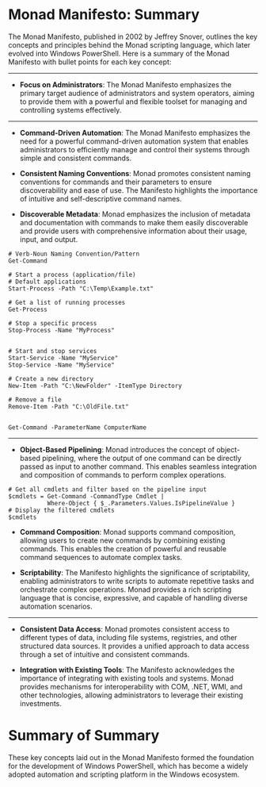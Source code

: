 # Monad Manifesto: Summary

The Monad Manifesto, published in 2002 by Jeffrey Snover, outlines the key concepts and principles behind the Monad scripting language, which later evolved into Windows PowerShell. Here is a summary of the Monad Manifesto with bullet points for each key concept:

------------------

- **Focus on Administrators**: The Monad Manifesto emphasizes the primary target audience of administrators and system operators, aiming to provide them with a powerful and flexible toolset for managing and controlling systems effectively.

-------------------

- **Command-Driven Automation**: The Monad Manifesto emphasizes the need for a powerful command-driven automation system that enables administrators to efficiently manage and control their systems through simple and consistent commands.

- **Consistent Naming Conventions**: Monad promotes consistent naming conventions for commands and their parameters to ensure discoverability and ease of use. The Manifesto highlights the importance of intuitive and self-descriptive command names.

- **Discoverable Metadata**: Monad emphasizes the inclusion of metadata and documentation with commands to make them easily discoverable and provide users with comprehensive information about their usage, input, and output.

```
# Verb-Noun Naming Convention/Pattern
Get-Command

# Start a process (application/file)
# Default applications
Start-Process -Path "C:\Temp\Example.txt"

# Get a list of running processes
Get-Process

# Stop a specific process
Stop-Process -Name "MyProcess"


# Start and stop services
Start-Service -Name "MyService"
Stop-Service -Name "MyService"

# Create a new directory
New-Item -Path "C:\NewFolder" -ItemType Directory

# Remove a file
Remove-Item -Path "C:\OldFile.txt"


```

```
Get-Command -ParameterName ComputerName
```

---------------------
- **Object-Based Pipelining**: Monad introduces the concept of object-based pipelining, where the output of one command can be directly passed as input to another command. This enables seamless integration and composition of commands to perform complex operations.

```
# Get all cmdlets and filter based on the pipeline input
$cmdlets = Get-Command -CommandType Cmdlet |
           Where-Object { $_.Parameters.Values.IsPipelineValue }
# Display the filtered cmdlets
$cmdlets
```

- **Command Composition**: Monad supports command composition, allowing users to create new commands by combining existing commands. This enables the creation of powerful and reusable command sequences to automate complex tasks.

- **Scriptability**: The Manifesto highlights the significance of scriptability, enabling administrators to write scripts to automate repetitive tasks and orchestrate complex operations. Monad provides a rich scripting language that is concise, expressive, and capable of handling diverse automation scenarios.

--------------------------------

- **Consistent Data Access**: Monad promotes consistent access to different types of data, including file systems, registries, and other structured data sources. It provides a unified approach to data access through a set of intuitive and consistent commands.

- **Integration with Existing Tools**: The Manifesto acknowledges the importance of integrating with existing tools and systems. Monad provides mechanisms for interoperability with COM, .NET, WMI, and other technologies, allowing administrators to leverage their existing investments.

# Summary of Summary
These key concepts laid out in the Monad Manifesto formed the foundation for the development of Windows PowerShell, which has become a widely adopted automation and scripting platform in the Windows ecosystem.
